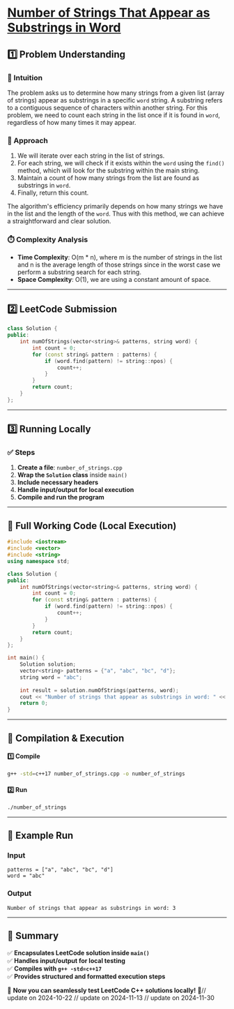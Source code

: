 # **[Number of Strings That Appear as Substrings in Word](https://leetcode.com/problems/number-of-strings-that-appear-as-substrings-in-word/description/)**  

## **1️⃣ Problem Understanding**  
### **📌 Intuition**  
The problem asks us to determine how many strings from a given list (array of strings) appear as substrings in a specific `word` string. A substring refers to a contiguous sequence of characters within another string. For this problem, we need to count each string in the list once if it is found in `word`, regardless of how many times it may appear.

### **🚀 Approach**  
1. We will iterate over each string in the list of strings.
2. For each string, we will check if it exists within the `word` using the `find()` method, which will look for the substring within the main string.
3. Maintain a count of how many strings from the list are found as substrings in `word`.
4. Finally, return this count.

The algorithm's efficiency primarily depends on how many strings we have in the list and the length of the `word`. Thus with this method, we can achieve a straightforward and clear solution.

### **⏱️ Complexity Analysis**  
- **Time Complexity**: O(m * n), where m is the number of strings in the list and n is the average length of those strings since in the worst case we perform a substring search for each string.
- **Space Complexity**: O(1), we are using a constant amount of space.

---  

## **2️⃣ LeetCode Submission**  
```cpp
class Solution {
public:
    int numOfStrings(vector<string>& patterns, string word) {
        int count = 0;
        for (const string& pattern : patterns) {
            if (word.find(pattern) != string::npos) {
                count++;
            }
        }
        return count;
    }
};  
```  

---  

## **3️⃣ Running Locally**  
### **✅ Steps**  
1. **Create a file**: `number_of_strings.cpp`  
2. **Wrap the `Solution` class** inside `main()`  
3. **Include necessary headers**  
4. **Handle input/output for local execution**  
5. **Compile and run the program**  

---  

## **📝 Full Working Code (Local Execution)**  
```cpp
#include <iostream>
#include <vector>
#include <string>
using namespace std;

class Solution {
public:
    int numOfStrings(vector<string>& patterns, string word) {
        int count = 0;
        for (const string& pattern : patterns) {
            if (word.find(pattern) != string::npos) {
                count++;
            }
        }
        return count;
    }
};

int main() {
    Solution solution;
    vector<string> patterns = {"a", "abc", "bc", "d"};
    string word = "abc";
    
    int result = solution.numOfStrings(patterns, word);
    cout << "Number of strings that appear as substrings in word: " << result << endl;  // Expected output: 3
    return 0;
}  
```  

---  

## **🔧 Compilation & Execution**  
#### **1️⃣ Compile**  
```bash
g++ -std=c++17 number_of_strings.cpp -o number_of_strings
```  

#### **2️⃣ Run**  
```bash
./number_of_strings
```  

---  

## **🎯 Example Run**  
### **Input**  
```
patterns = ["a", "abc", "bc", "d"]
word = "abc"
```  
### **Output**  
```
Number of strings that appear as substrings in word: 3
```  

---  

## **📌 Summary**  
✅ **Encapsulates LeetCode solution inside `main()`**  
✅ **Handles input/output for local testing**  
✅ **Compiles with `g++ -std=c++17`**  
✅ **Provides structured and formatted execution steps**  

🚀 **Now you can seamlessly test LeetCode C++ solutions locally!** 🚀// update on 2024-10-22
// update on 2024-11-13
// update on 2024-11-30
